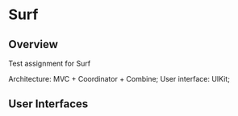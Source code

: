 # Surf

## Overview

Test assignment for Surf

Architecture: MVC + Coordinator + Combine;
User interface: UIKit;

## User Interfaces

<p align="left">
<img src="" //>
</p>
